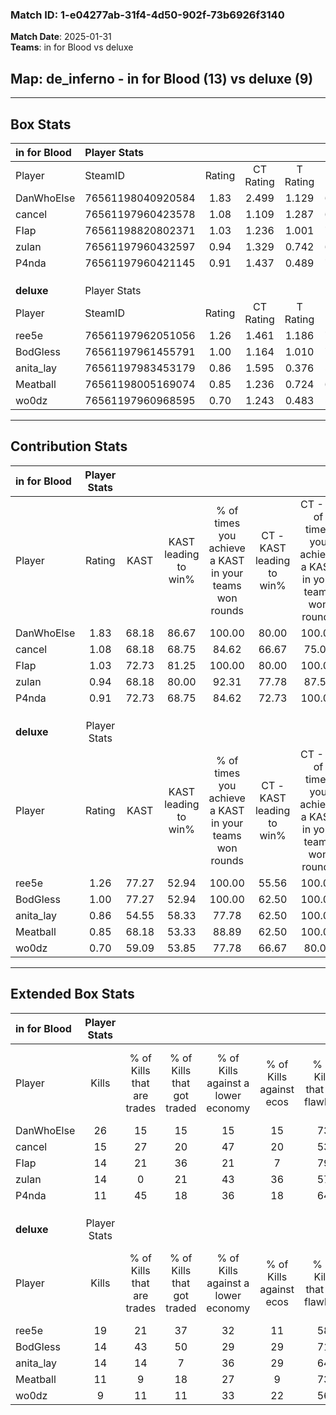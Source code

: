 ### Match ID: 1-e04277ab-31f4-4d50-902f-73b6926f3140  
**Match Date**: 2025-01-31  
**Teams**: in for Blood vs deluxe  

## **Map**: de_inferno - in for Blood (13) vs deluxe (9)  
---  

## Box Stats  

| **in for Blood** | Player Stats      |        |           |          |       |       |       |         |        |      |     |
| :- | :- | :-: | :-: | :-: | :-: | :-: | :-: | :-: | :-: | :-: | :-: |
| Player           | SteamID           | Rating | CT Rating | T Rating | KAST  |  ADR  | Kills | Assists | Deaths | K/D  | HS% |
| DanWhoElse       | 76561198040920584 |  1.83  |   2.499   |  1.129   | 68.18 | 138.1 |  26   |   10    |   10   | 2.60 | 50  |
| cancel           | 76561197960423578 |  1.08  |   1.109   |  1.287   | 68.18 | 74.1  |  15   |    3    |   13   | 1.15 | 40  |
| FIap             | 76561198820802371 |  1.03  |   1.236   |  1.001   | 72.73 | 59.8  |  14   |    3    |   13   | 1.08 | 50  |
| zulan            | 76561197960432597 |  0.94  |   1.329   |  0.742   | 68.18 | 63.0  |  14   |    4    |   16   | 0.88 | 28  |
| P4nda            | 76561197960421145 |  0.91  |   1.437   |  0.489   | 72.73 | 69.1  |  11   |    6    |   15   | 0.73 | 45  |
|                  |                   |        |           |          |       |       |       |         |        |      |     |
|                  |                   |        |           |          |       |       |       |         |        |      |     |
|                  |                   |        |           |          |       |       |       |         |        |      |     |
| **deluxe**       | Player Stats      |        |           |          |       |       |       |         |        |      |     |
| Player           | SteamID           | Rating | CT Rating | T Rating | KAST  |  ADR  | Kills | Assists | Deaths | K/D  | HS% |
| ree5e            | 76561197962051056 |  1.26  |   1.461   |  1.186   | 77.27 | 85.4  |  19   |    1    |   16   | 1.19 | 36  |
| BodGless         | 76561197961455791 |  1.00  |   1.164   |  1.010   | 77.27 | 61.2  |  14   |    3    |   16   | 0.88 | 28  |
| anita_lay        | 76561197983453179 |  0.86  |   1.595   |  0.376   | 54.55 | 74.0  |  14   |    5    |   17   | 0.82 | 42  |
| Meatball         | 76561198005169074 |  0.85  |   1.236   |  0.724   | 68.18 | 60.5  |  11   |    6    |   15   | 0.73 | 18  |
| wo0dz            | 76561197960968595 |  0.70  |   1.243   |  0.483   | 59.09 | 66.9  |   9   |    7    |   16   | 0.56 | 22  |
---  

## Contribution Stats  

| **in for Blood** | Player Stats |       |                      |                                                        |                           |                                                             |                          |                                                            |
| :- | :-: | :-: | :-: | :-: | :-: | :-: | :-: | :-: |
| Player           |    Rating    | KAST  | KAST leading to win% | % of times you achieve a KAST in your teams won rounds | CT - KAST leading to win% | CT - % of times you achieve a KAST in your teams won rounds | T - KAST leading to win% | T - % of times you achieve a KAST in your teams won rounds |
| DanWhoElse       |     1.83     | 68.18 |        86.67         |                         100.00                         |           80.00           |                           100.00                            |          100.00          |                           100.00                           |
| cancel           |     1.08     | 68.18 |        68.75         |                         84.62                          |           66.67           |                            75.00                            |          71.43           |                           100.00                           |
| FIap             |     1.03     | 72.73 |        81.25         |                         100.00                         |           80.00           |                           100.00                            |          83.33           |                           100.00                           |
| zulan            |     0.94     | 68.18 |        80.00         |                         92.31                          |           77.78           |                            87.50                            |          83.33           |                           100.00                           |
| P4nda            |     0.91     | 72.73 |        68.75         |                         84.62                          |           72.73           |                           100.00                            |          60.00           |                           60.00                            |
|                  |              |       |                      |                                                        |                           |                                                             |                          |                                                            |
|                  |              |       |                      |                                                        |                           |                                                             |                          |                                                            |
|                  |              |       |                      |                                                        |                           |                                                             |                          |                                                            |
| **deluxe**       | Player Stats |       |                      |                                                        |                           |                                                             |                          |                                                            |
| Player           |    Rating    | KAST  | KAST leading to win% | % of times you achieve a KAST in your teams won rounds | CT - KAST leading to win% | CT - % of times you achieve a KAST in your teams won rounds | T - KAST leading to win% | T - % of times you achieve a KAST in your teams won rounds |
| ree5e            |     1.26     | 77.27 |        52.94         |                         100.00                         |           55.56           |                           100.00                            |          50.00           |                           100.00                           |
| BodGless         |     1.00     | 77.27 |        52.94         |                         100.00                         |           62.50           |                           100.00                            |          44.44           |                           100.00                           |
| anita_lay        |     0.86     | 54.55 |        58.33         |                         77.78                          |           62.50           |                           100.00                            |          50.00           |                           50.00                            |
| Meatball         |     0.85     | 68.18 |        53.33         |                         88.89                          |           62.50           |                           100.00                            |          42.86           |                           75.00                            |
| wo0dz            |     0.70     | 59.09 |        53.85         |                         77.78                          |           66.67           |                            80.00                            |          42.86           |                           75.00                            |
---  

## Extended Box Stats  

| **in for Blood** | Player Stats |                            |                            |                                    |                         |                              |                                 |        |                             |                                     |                          |                               |                            |
| :- | :-: | :-: | :-: | :-: | :-: | :-: | :-: | :-: | :-: | :-: | :-: | :-: | :-: |
| Player           |    Kills     | % of Kills that are trades | % of Kills that got traded | % of Kills against a lower economy | % of Kills against ecos | % of Kills that are flawless | % of Kills that are close duels | Deaths | % of Deaths that get traded | % of Deaths against a lower economy | % of Deaths against ecos | % of Deaths that are flawless | % of Deaths that are close |
| DanWhoElse       |      26      |             15             |             15             |                 15                 |           15            |              73              |               12                |   10   |             20              |                 30                  |            10            |              40               |             10             |
| cancel           |      15      |             27             |             20             |                 47                 |           20            |              53              |                0                |   13   |             23              |                  8                  |            0             |              77               |             8              |
| FIap             |      14      |             21             |             36             |                 21                 |            7            |              79              |                0                |   13   |             31              |                 15                  |            0             |              54               |             0              |
| zulan            |      14      |             0              |             21             |                 43                 |           36            |              57              |                7                |   16   |             31              |                 19                  |            6             |              81               |             6              |
| P4nda            |      11      |             45             |             18             |                 36                 |           18            |              64              |                0                |   15   |             27              |                 13                  |            7             |              60               |             20             |
|                  |              |                            |                            |                                    |                         |                              |                                 |        |                             |                                     |                          |                               |                            |
|                  |              |                            |                            |                                    |                         |                              |                                 |        |                             |                                     |                          |                               |                            |
|                  |              |                            |                            |                                    |                         |                              |                                 |        |                             |                                     |                          |                               |                            |
| **deluxe**       | Player Stats |                            |                            |                                    |                         |                              |                                 |        |                             |                                     |                          |                               |                            |
| Player           |    Kills     | % of Kills that are trades | % of Kills that got traded | % of Kills against a lower economy | % of Kills against ecos | % of Kills that are flawless | % of Kills that are close duels | Deaths | % of Deaths that get traded | % of Deaths against a lower economy | % of Deaths against ecos | % of Deaths that are flawless | % of Deaths that are close |
| ree5e            |      19      |             21             |             37             |                 32                 |           11            |              58              |               16                |   16   |             13              |                 13                  |            6             |              75               |             0              |
| BodGless         |      14      |             43             |             50             |                 29                 |           29            |              71              |               14                |   16   |             19              |                 19                  |            13            |              75               |             0              |
| anita_lay        |      14      |             14             |             7              |                 36                 |           29            |              64              |                0                |   17   |             18              |                 18                  |            6             |              47               |             12             |
| Meatball         |      11      |             9              |             18             |                 27                 |            9            |              73              |                9                |   15   |             27              |                 13                  |            13            |              67               |             7              |
| wo0dz            |      9       |             11             |             11             |                 33                 |           22            |              56              |                0                |   16   |             31              |                 13                  |            13            |              69               |             6              |
